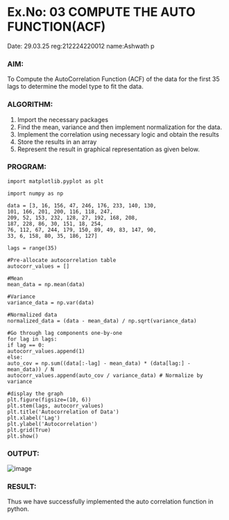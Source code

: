 # Ex.No: 03   COMPUTE THE AUTO FUNCTION(ACF)
Date: 29.03.25
reg:212224220012
name:Ashwath p

### AIM:
To Compute the AutoCorrelation Function (ACF) of the data for the first 35 lags to determine the model
type to fit the data.
### ALGORITHM:
1. Import the necessary packages
2. Find the mean, variance and then implement normalization for the data.
3. Implement the correlation using necessary logic and obtain the results
4. Store the results in an array
5. Represent the result in graphical representation as given below.
### PROGRAM:
```
import matplotlib.pyplot as plt

import numpy as np

data = [3, 16, 156, 47, 246, 176, 233, 140, 130,
101, 166, 201, 200, 116, 118, 247,
209, 52, 153, 232, 128, 27, 192, 168, 208,
187, 228, 86, 30, 151, 18, 254,
76, 112, 67, 244, 179, 150, 89, 49, 83, 147, 90,
33, 6, 158, 80, 35, 186, 127]

lags = range(35)

#Pre-allocate autocorrelation table
autocorr_values = []

#Mean
mean_data = np.mean(data)

#Variance
variance_data = np.var(data)

#Normalized data
normalized_data = (data - mean_data) / np.sqrt(variance_data)

#Go through lag components one-by-one
for lag in lags:
if lag == 0:
autocorr_values.append(1)
else:
auto_cov = np.sum((data[:-lag] - mean_data) * (data[lag:] - mean_data)) / N
autocorr_values.append(auto_cov / variance_data) # Normalize by variance

#display the graph
plt.figure(figsize=(10, 6))
plt.stem(lags, autocorr_values)
plt.title('Autocorrelation of Data')
plt.xlabel('Lag')
plt.ylabel('Autocorrelation')
plt.grid(True)
plt.show()
```

### OUTPUT:
![image](https://github.com/user-attachments/assets/edc93d04-4327-4661-a410-4e04c84e2bcc)


### RESULT:
Thus we have successfully implemented the auto correlation function in python.

